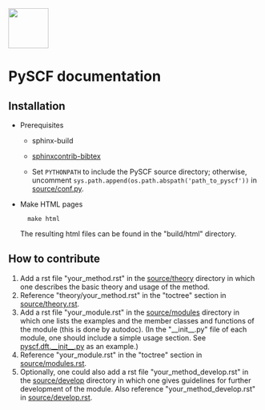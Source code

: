 <div align="left">
  <img src="https://github.com/pyscf/pyscf-doc/blob/master/logo/pyscf-logo.png" height="80px"/>
</div>

PySCF documentation
===================

Installation
------------

* Prerequisites
    - sphinx-build
    
    - [sphinxcontrib-bibtex](https://sphinxcontrib-bibtex.readthedocs.io)

    - Set `PYTHONPATH` to include the PySCF source directory; otherwise, uncomment `sys.path.append(os.path.abspath('path_to_pyscf'))` in [source/conf.py](source/conf.py).

* Make HTML pages

        make html

    The resulting html files can be found in the \"build/html\" directory.

How to contribute
-----------------

1.  Add a rst file \"your\_method.rst\" in the [source/theory](source/theory/) directory in which one describes the basic theory and usage of the method.
2.  Reference \"theory/your\_method.rst\" in the \"toctree\" section in [source/theory.rst](source/theory.rst).
3.  Add a rst file \"your\_module.rst\" in the [source/modules](source/modules/) directory in which one lists the examples and the member classes and functions of the module (this is done by autodoc). (In the \"\_\_init\_\_.py\" file of each module, one should include a simple usage section. See [pyscf.dft.\_\_init\_\_.py](https://github.com/pyscf/pyscf/blob/master/pyscf/dft/__init__.py) as an example.)
4.  Reference \"your\_module.rst\" in the \"toctree\" section in [source/modules.rst](source/modules.rst).
5.  Optionally, one could also add a rst file \"your\_method\_develop.rst\" in the  [source/develop](source/develop/) directory in which one gives guidelines for further development of the module. Also reference \"your\_method\_develop.rst\" in [source/develop.rst](source/develop.rst). 
